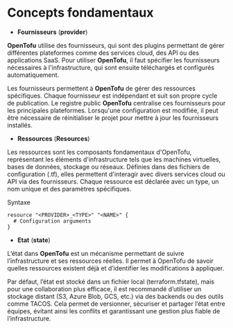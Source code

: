 # Concepts fondamentaux

- **Fournisseurs** (**provider**)

**OpenTofu** utilise des fournisseurs, qui sont des plugins permettant de gérer différentes plateformes comme des services cloud, des API ou des applications SaaS. Pour utiliser **OpenTofu**, il faut spécifier les fournisseurs nécessaires à l'infrastructure, qui sont ensuite téléchargés et configurés automatiquement.

Les fournisseurs permettent à **OpenTofu** de gérer des ressources spécifiques. Chaque fournisseur est indépendant et suit son propre cycle de publication. Le registre public **OpenTofu** centralise ces fournisseurs pour les principales plateformes. Lorsqu'une configuration est modifiée, il peut être nécessaire de réinitialiser le projet pour mettre à jour les fournisseurs installés.

- **Ressources** (**Resources**)

Les ressources sont les composants fondamentaux d'OpenTofu, représentant les éléments d'infrastructure tels que les machines virtuelles, bases de données, stockage ou réseaux. Définies dans des fichiers de configuration (.tf), elles permettent d'interagir avec divers services cloud ou API via des fournisseurs. Chaque ressource est déclarée avec un type, un nom unique et des paramètres spécifiques.

Syntaxe
```
resource "<PROVIDER>_<TYPE>" "<NAME>" {
  # Configuration arguments
}
```

- **Etat** (**state**)

L’état dans **OpenTofu** est un mécanisme permettant de suivre l’infrastructure et ses ressources réelles. Il permet à OpenTofu de savoir quelles ressources existent déjà et d’identifier les modifications à appliquer.

Par défaut, l’état est stocké dans un fichier local (terraform.tfstate), mais pour une collaboration plus efficace, il est recommandé d’utiliser un stockage distant (S3, Azure Blob, GCS, etc.) via des backends ou des outils comme TACOS. Cela permet de versionner, sécuriser et partager l’état entre équipes, évitant ainsi les conflits et garantissant une gestion plus fiable de l’infrastructure.